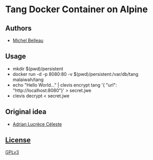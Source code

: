 # Tang Docker Container on Alpine

## Authors

- [Michel Belleau](https://github.com/malaiwah)

## Usage
* mkdir $(pwd)/persistent
* docker run -d -p 8080:80 -v $(pwd)/persistent:/var/db/tang malaiwah/tang
* echo "Hello World..." | clevis encrypt tang '{ "url": "http://localhost:8080"}' > secret.jwe
* clevis decrypt < secret.jwe

## Original idea
- [Adrian Lucrèce Céleste](https://github.com/AdrianKoshka)

## [License](LICENSE)

[GPLv3](LICENSE)
